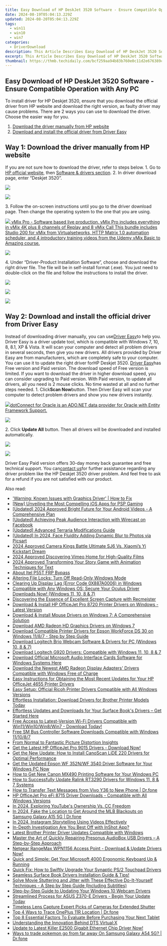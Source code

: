```yaml
---
title: Easy Download of HP DeskJet 3520 Software - Ensure Compatible Operation with Any PC
date: 2024-08-19T05:04:13.229Z
updated: 2024-08-20T05:04:13.229Z
tags:
  - win11
  - win10
  - win7
categories:
  - DriverDownload
description: This Article Describes Easy Download of HP DeskJet 3520 Software - Ensure Compatible Operation with Any PC
excerpt: This Article Describes Easy Download of HP DeskJet 3520 Software - Ensure Compatible Operation with Any PC
thumbnail: https://thmb.techidaily.com/bcf259aa94b83b760e0c11d2e676389c6277abf0698b25793958985ada1f431d.jpg
---
```


## Easy Download of HP DeskJet 3520 Software - Ensure Compatible Operation with Any PC

To install driver for HP Deskjet 3520, ensure that you download the official driver from HP website and download the right version, as faulty driver may cause problems. There are 2 ways you can use to download the driver. Choose the easier way for you.

1. [Download the driver manually from HP website](https://tools.techidaily.com/drivereasy/download/)
2. [Download and install the official driver from Driver Easy](https://tools.techidaily.com/drivereasy/download/)

## Way 1: Download the driver manually from HP website

If you are not sure how to download the driver, refer to steps below. 1\. Go to [HP official website](http://www8.hp.com/sg/en/home.html), then [Software & drivers section](http://support.hp.com/sg-en/drivers). 2\. In driver download page, enter “Deskjet 3520”.

<!-- affiliate ads begin -->
<a href="https://estore.macxdvd.com/order/checkout.php?PRODS=4526659&QTY=1&AFFILIATE=108875&CART=1"><img src="https://www.macxdvd.com/affiliate/new-banner/vcp-500x500.jpg" border="0"></a>
<!-- affiliate ads end -->
![](https://images.drivereasy.com/wp-content/uploads/2016/10/img_57fc4eed973a5.jpg)

3\. Follow the on-screen instructions until you go to the driver download page. Then change the operating system to the one that you are using.

<!-- affiliate ads begin -->
<a href="https://secure.2checkout.com/order/checkout.php?PRODS=30901410&QTY=1&AFFILIATE=108875&CART=1"> <img src="https://secure.avangate.com/images/merchant/ce9a6fb2becc2d235e62b125e9260102/products/copy_1_copy_vMixCallScreenshot1-large.jpg" border="0"> vMix Pro - Software based live production. vMix Pro includes everything in vMix 4K plus 8 channels of Replay and 8 vMix Call 
This bundle includes Studio 200 for vMix from Virtualsetworks, HTTP Matrix 1.0 automation scheduler, and 4 introductory training videos from the Udemy vMix Basic to Amazing course. </a>
<!-- affiliate ads end -->
![](https://images.drivereasy.com/wp-content/uploads/2016/10/img_57fc4f4fc4aa7.jpg)

4\. Under “Driver-Product Installation Software”, choose and download the right driver file. The file will be in self-install format (.exe). You just need to double-click on the file and follow the instructions to install the driver.

<!-- affiliate ads begin -->
<a href="https://secure.2checkout.com/order/checkout.php?PRODS=4729320&QTY=1&AFFILIATE=108875&CART=1"><img src="https://secure.avangate.com/images/merchant/f7f07e7dab09533bc71247a5b29a7373/products/2_iDeviceMessageBox.png" border="0"></a>
<!-- affiliate ads end -->
![](https://images.drivereasy.com/wp-content/uploads/2016/10/img_57fc4faee6306.png)

<!-- affiliate ads begin -->
<a href="https://store.movavi.com/affiliate.php?ACCOUNT=MOVAVI&AFFILIATE=108875&PATH=https%3A%2F%2Fwww.movavi.com%3FAFFILIATE%3D108875%26RESOURCE%3DMovavi%2BScreen%2BRecorder%2Bbox"><img src="https://mcusercontent.com/0885a03ded3d480dca9287f12/images/f026b149-fc7c-fd54-5f3e-1460bbb19b6b.jpg" border="0"></a>
<!-- affiliate ads end -->
## Way 2: Download and install the official driver from Driver Easy

Instead of downloading driver manually, you can use[Driver Easy](https://tools.techidaily.com/drivereasy/download/)to help you. Driver Easy is a driver update tool, which is compatible with Windows 7, 10, 8, 8.1, XP & Vista. It will scan your computer and detect all problem drivers in several seconds, then give you new drivers. All drivers provided by Driver Easy are from manufacturers, which are completely safe to your computer. You can use it to update the right driver forHP Deskjet 3520\. [Driver Easy](https://tools.techidaily.com/drivereasy/download/)has Free version and Paid version. The download speed of Free version is limited. If you want to download the driver in higher download speed, you can consider upgrading to Paid version. With Paid version, to update all drivers, all you need is 2 mouse clicks. No time wasted at all and no further steps needed. 1\. Click**Scan Now**button. Then Driver Easy will scan your computer to detect problem drivers and show you new drivers instantly.

<!-- affiliate ads begin -->
<a href="https://checkout.devart.com/order/checkout.php?PRODS=5023555&QTY=1&AFFILIATE=108875&CART=1"><img src="https://secure.avangate.com/images/merchant/45b430710ad04765a6afd58d9d9fafca/products/dotConnect_O.png" border="0">dotConnect for Oracle is an ADO.NET data provider for Oracle with Entity Framework Support.</a>
<!-- affiliate ads end -->
![](https://images.drivereasy.com/wp-content/uploads/2017/04/img_58fedf88e463c.png)

2\. Click **Update All** button. Then all drivers will be downloaded and installed automatically.

<!-- affiliate ads begin -->
<a href="https://store.nero.com/order/checkout.php?PRODS=42570605&QTY=1&AFFILIATE=108875&CART=1"><img src="http://cdnwww.nero.com/nero-com-wAssets/img/banners/2023/usbXcopy/Nero_USB_x_copy_Screen_2.png" border="0"></a>
<!-- affiliate ads end -->
![](https://images.drivereasy.com/wp-content/uploads/2017/04/img_58fedffd9ee04.jpg)

Driver Easy Paid version offers 30-day money back guarantee and free technical support. You can[contact us](https://tools.techidaily.com/drivereasy/download/)for further assistance regarding any driver problem like the HP Deskjet 3520 driver problem. And feel free to ask for a refund if you are not satisfied with our product.

<ins class="adsbygoogle"
     style="display:block"
     data-ad-format="autorelaxed"
     data-ad-client="ca-pub-7571918770474297"
     data-ad-slot="1223367746"></ins>



<ins class="adsbygoogle"
     style="display:block"
     data-ad-client="ca-pub-7571918770474297"
     data-ad-slot="8358498916"
     data-ad-format="auto"
     data-full-width-responsive="true"></ins>

<span class="atpl-alsoreadstyle">Also read:</span>
<div><ul>
<li><a href="https://hardware-updates.techidaily.com/warning-known-issues-with-graphics-driver-how-to-fix/"><u>'Warning: Known Issues with Graphics Driver' | How to Fix</u></a></li>
<li><a href="https://screen-video-capture.techidaily.com/new-unveiling-the-most-compelling-ios-apps-for-psp-gaming/"><u>[New] Unveiling the Most Compelling iOS Apps for PSP Gaming</u></a></li>
<li><a href="https://vp-tips.techidaily.com/updated-2024-approved-bright-future-for-your-android-videos-a-comprehensive-plan/"><u>[Updated] 2024 Approved  Bright Future for Your Android Videos - A Comprehensive Plan</u></a></li>
<li><a href="https://facebook-videos.techidaily.com/updated-achieving-peak-audience-interaction-with-wirecast-on-facebook/"><u>[Updated] Achieving Peak Audience Interaction with Wirecast on Facebook</u></a></li>
<li><a href="https://digital-screen-recording.techidaily.com/updated-advanced-terraria-modifications-guide/"><u>[Updated] Advanced Terraria Modifications Guide</u></a></li>
<li><a href="https://fox-cloud.techidaily.com/updated-in-2024-face-fluidity-adding-dynamic-blur-to-photos-via-picsart/"><u>[Updated] In 2024, Face Fluidity  Adding Dynamic Blur to Photos via Picsart</u></a></li>
<li><a href="https://extra-tips.techidaily.com/2024-approved-camera-kings-battle-ultimate-sj6-vs-xiaomis-yi-kickstart-dream/"><u>2024 Approved  Camera Kings Battle  Ultimate SJ6 Vs. Xiaomi’s Yi Kickstart Dream</u></a></li>
<li><a href="https://vimeo-videos.techidaily.com/2024-approved-discovering-vimeo-home-for-high-quality-films/"><u>2024 Approved  Discovering Vimeo  Home for High-Quality Films</u></a></li>
<li><a href="https://some-skills.techidaily.com/2024-approved-transforming-your-story-game-with-animation-techniques-for-text/"><u>2024 Approved  Transforming Your Story Game with Animation Techniques for Text</u></a></li>
<li><a href="https://bypass-frp.techidaily.com/about-itel-p55t-frp-bypass-by-drfone-android/"><u>About Itel P55T FRP Bypass</u></a></li>
<li><a href="https://win11-tips.techidaily.com/altering-file-locks-turn-off-read-only-windows-mode/"><u>Altering File Locks: Turn Off Read-Only Windows Mode</u></a></li>
<li><a href="https://games-able.techidaily.com/clearing-up-display-lag-error-code-0x887a0006-in-windows/"><u>Clearing Up Display Lag (Error Code 0X887A0006) in Windows</u></a></li>
<li><a href="https://hardware-updates.techidaily.com/compatible-with-any-windows-os-secure-your-oculus-driver-downloads-now-windows-11-10-8-and-7/"><u>Compatible with Any Windows OS: Secure Your Oculus Driver Downloads Now! (Windows 11, 10, 8 & 7)</u></a></li>
<li><a href="https://screen-capture.techidaily.com/discovering-the-essence-of-excellent-screen-capture-with-recmeister/"><u>Discovering the Essence of Excellent Screen Capture with Recmeister</u></a></li>
<li><a href="https://hardware-updates.techidaily.com/download-and-install-hp-officejet-pro-8720-printer-drivers-on-windows-latest-version/"><u>Download & Install HP OfficeJet Pro 8720 Printer Drivers on Windows - Latest Version</u></a></li>
<li><a href="https://hardware-updates.techidaily.com/download-and-install-mouse-drivers-on-windows-7-a-comprehensive-solution/"><u>Download & Install Mouse Drivers on Windows 7: A Comprehensive Solution</u></a></li>
<li><a href="https://hardware-updates.techidaily.com/download-amd-radeon-hd-graphics-drivers-on-windows-7/"><u>Download AMD Radeon HD Graphics Drivers on Windows 7</u></a></li>
<li><a href="https://hardware-updates.techidaily.com/download-compatible-printer-drivers-for-epson-workforce-ds-30-on-windows-1187-step-by-step-guide/"><u>Download Compatible Printer Drivers for Epson WorkForce DS 30 on Windows 11/8/7 - Step by Step Guide</u></a></li>
<li><a href="https://hardware-updates.techidaily.com/download-logitech-brio-webcam-software-and-drivers-for-pc-windows-10-8-and-7/"><u>Download Logitech Brio Webcam Software & Drivers for PC (Windows 10, 8 & 7)</u></a></li>
<li><a href="https://hardware-updates.techidaily.com/download-logitech-g920-drivers-compatible-with-windows-11-10-8-and-7/"><u>Download Logitech G920 Drivers: Compatible with Windows 11, 10, 8 & 7</u></a></li>
<li><a href="https://hardware-updates.techidaily.com/download-official-microsoft-audio-interface-cards-software-for-windows-systems-here/"><u>Download Official Microsoft Audio Interface Cards Software for Windows Systems Here</u></a></li>
<li><a href="https://hardware-updates.techidaily.com/download-the-newest-amd-radeon-display-adapters-drivers-compatible-with-windows-free-of-charge/"><u>Download the Newest AMD Radeon Display Adapters' Drivers Compatible with Windows Free of Charge</u></a></li>
<li><a href="https://hardware-updates.techidaily.com/easy-instructions-for-obtaining-the-most-recent-updates-for-your-hp-officejet-4655-printer-drivers/"><u>Easy Instructions for Obtaining the Most Recent Updates for Your HP OfficeJet 4655 Printer Drivers</u></a></li>
<li><a href="https://hardware-updates.techidaily.com/easy-setup-official-ricoh-printer-drivers-compatible-with-all-windows-versions/"><u>Easy Setup: Official Ricoh Printer Drivers Compatible with All Windows Versions</u></a></li>
<li><a href="https://hardware-updates.techidaily.com/1722968848663-effortless-installation-download-drivers-for-brother-printer-models-today/"><u>Effortless Installation: Download Drivers for Brother Printer Models Today</u></a></li>
<li><a href="https://hardware-updates.techidaily.com/effortless-updates-and-downloads-for-your-surface-books-drivers-get-started-here/"><u>Effortless Updates and Downloads for Your Surface Book's Drivers – Get Started Here</u></a></li>
<li><a href="https://hardware-updates.techidaily.com/free-access-to-latest-version-wi-fi-drivers-compatible-with-win11win10win8win7-download-today/"><u>Free Access to Latest-Version Wi-Fi Drivers Compatible with Win11/Win10/Win8/Win7 - Download Today!</u></a></li>
<li><a href="https://hardware-updates.techidaily.com/free-sm-bus-controller-software-downloads-compatible-with-windows-111087/"><u>Free SM Bus Controller Software Downloads Compatible with Windows 11/10/8/7</u></a></li>
<li><a href="https://extra-information.techidaily.com/from-normal-to-fantastic-picture-distortion-insights/"><u>From Normal to Fantastic  Picture Distortion Insights</u></a></li>
<li><a href="https://hardware-updates.techidaily.com/get-the-latest-hp-officejet-pro-9015-drivers-download-now/"><u>Get the Latest HP OfficeJet Pro 9015 Drivers - Download Now!</u></a></li>
<li><a href="https://hardware-updates.techidaily.com/get-the-new-update-how-to-install-canoscan-lide-220-drivers-for-optimal-performance/"><u>Get the New Update: How to Install CanoScan LiDE 220 Drivers for Optimal Performance</u></a></li>
<li><a href="https://hardware-updates.techidaily.com/get-the-updated-epson-wf-352nwf-3540-driver-software-for-your-windows-pc-now/"><u>Get the Updated Epson WF 352N/WF 3540 Driver Software for Your Windows PC Now</u></a></li>
<li><a href="https://hardware-updates.techidaily.com/how-to-get-new-canon-mx490-printing-software-for-your-windows-pc/"><u>How to Get New Canon MX490 Printing Software for Your Windows PC</u></a></li>
<li><a href="https://hardware-updates.techidaily.com/how-to-successfully-update-ralink-rt3290-drivers-for-windows-11-8-and-7-systems/"><u>How to Successfully Update Ralink RT3290 Drivers for Windows 11, 8 & 7 Systems</u></a></li>
<li><a href="https://android-transfer.techidaily.com/how-to-transfer-text-messages-from-vivo-y36-to-new-phone-drfone-by-drfone-transfer-from-android-transfer-from-android/"><u>How to Transfer Text Messages from Vivo Y36 to New Phone | Dr.fone</u></a></li>
<li><a href="https://hardware-updates.techidaily.com/hp-officejet-pro-efi-8715-driver-downloads-compatible-with-all-windows-versions/"><u>HP OfficeJet Pro eFi 8715 Driver Downloads - Compatible with All Windows Versions</u></a></li>
<li><a href="https://youtube-webster.techidaily.com/24-exploring-youtubes-ownership-vs-cc-freedom/"><u>In 2024, Exploring YouTube's Ownership Vs. CC Freedom</u></a></li>
<li><a href="https://review-topics.techidaily.com/in-2024-fake-the-location-to-get-around-the-mlb-blackouts-on-samsung-galaxy-a15-5g-drfone-by-drfone-virtual-android/"><u>In 2024, Fake the Location to Get Around the MLB Blackouts on Samsung Galaxy A15 5G | Dr.fone</u></a></li>
<li><a href="https://facebook-video-files.techidaily.com/in-2024-instagram-storytelling-using-videos-effectively/"><u>In 2024, Instagram Storytelling  Using Videos Effectively</u></a></li>
<li><a href="https://extra-lessons.techidaily.com/in-depth-investigation-are-you-best-off-with-inshot-app/"><u>In-Depth Investigation  Are You Best Off with InShot App?</u></a></li>
<li><a href="https://hardware-updates.techidaily.com/latest-brother-printer-driver-updates-compatible-with-windows/"><u>Latest Brother Printer Driver Updates Compatible with Windows</u></a></li>
<li><a href="https://hardware-updates.techidaily.com/1722959971654-master-the-art-of-quickly-repairing-presonus-audiobox-usb-drivers-a-step-by-step-approach/"><u>Master the Art of Quickly Repairing Presonus AudioBox USB Drivers – A Step-by-Step Approach</u></a></li>
<li><a href="https://hardware-updates.techidaily.com/netgear-rangemax-wpn1156-access-point-download-and-update-drivers-now/"><u>Netgear RangeMax WPN1156 Access Point - Download & Update Drivers Now!</u></a></li>
<li><a href="https://hardware-updates.techidaily.com/1722962403972-quick-and-simple-get-your-microsoft-4000-ergonomic-keyboard-up-and-running/"><u>Quick and Simple: Get Your Microsoft 4000 Ergonomic Keyboard Up & Running</u></a></li>
<li><a href="https://hardware-updates.techidaily.com/quick-fix-how-to-swiftly-upgrade-your-synaptic-ps2-touchpad-drivers/"><u>Quick Fix: How to Swiftly Upgrade Your Synaptic PS/2 Touchpad Drivers</u></a></li>
<li><a href="https://hardware-updates.techidaily.com/1722957721831-seamless-surface-book-drivers-installation-guide-and-tips/"><u>Seamless Surface Book Drivers Installation Guide & Tips!</u></a></li>
<li><a href="https://data-wizards.techidaily.com/solve-movie-stuttering-and-jitter-with-these-effective-do-it-yourself-techniques-a-step-by-step-guide-including-subtitles/"><u>Solve Movie Stuttering and Jitter with These Effective Do-It-Yourself Techniques - A Step by Step Guide (Including Subtitles)</u></a></li>
<li><a href="https://hardware-updates.techidaily.com/step-by-step-guide-to-updating-your-windows-10-webcam-drivers/"><u>Step-by-Step Guide to Updating Your Windows 10 Webcam Drivers</u></a></li>
<li><a href="https://hardware-updates.techidaily.com/streamlined-process-for-asus-z370-e-drivers-begin-your-update-today/"><u>Streamlined Process for ASUS Z370-E Drivers - Begin Your Update Today</u></a></li>
<li><a href="https://extra-hints.techidaily.com/timeless-lens-capture-expert-picks-of-cameras-for-extended-shutter/"><u>Timeless Lens Capture  Expert Picks of Cameras for Extended Shutter</u></a></li>
<li><a href="https://android-location-track.techidaily.com/top-4-ways-to-trace-oneplus-11r-location-drfone-by-drfone-virtual-android/"><u>Top 4 Ways to Trace OnePlus 11R Location | Dr.fone</u></a></li>
<li><a href="https://android-transfer.techidaily.com/top-8-essential-factors-to-evaluate-before-purchasing-your-next-tablet/"><u>Top 8 Essential Factors To Evaluate Before Purchasing Your Next Tablet</u></a></li>
<li><a href="https://tech-renaissance.techidaily.com/understanding-the-innovation-behind-dts-virtualx/"><u>Understanding the Innovation Behind DTS Virtual:X</u></a></li>
<li><a href="https://hardware-updates.techidaily.com/1722969047574-update-to-latest-killer-e2500-gigabit-ethernet-chip-driver-now/"><u>Update to Latest Killer E2500 Gigabit Ethernet Chip Driver Now!</u></a></li>
<li><a href="https://change-location.techidaily.com/ways-to-trade-pokemon-go-from-far-away-on-samsung-galaxy-a54-5g-drfone-by-drfone-virtual-android/"><u>Ways to trade pokemon go from far away On Samsung Galaxy A54 5G? | Dr.fone</u></a></li>
</ul></div>
